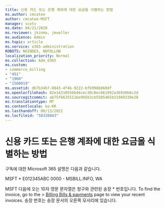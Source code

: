 ```yaml
---
title: 신용 카드 또는 은행 계좌에 대한 요금을 식별하는 방법
ms.author: cmcatee
author: cmcatee-MSFT
manager: scotv
ms.date: 04/21/2020
ms.reviewer: jkinma, jmueller
ms.audience: Admin
ms.topic: article
ms.service: o365-administration
ROBOTS: NOINDEX, NOFOLLOW
localization_priority: Normal
ms.collection: Adm_O365
ms.custom:
- commerce_billing
- "451"
- "1960"
- "1500019"
ms.assetid: db7b34b7-0843-4f4b-9222-bfb998b860df
ms.openlocfilehash: 82e14310556b46cec30c8ec861992a36930b6c2d
ms.sourcegitcommit: ab75f66355116e995b3cb5505465b31989339e28
ms.translationtype: MT
ms.contentlocale: ko-KR
ms.lasthandoff: 08/13/2021
ms.locfileid: "58320843"
---
```

# <a name="how-to-identify-a-charge-on-your-credit-card-or-bank-statement"></a>신용 카드 또는 은행 계좌에 대한 요금을 식별하는 방법

구독에 대한 Microsoft 365 설명은 다음과 같습니다.
  
MSFT \* E012345ABC 0000 - MSBILL.INFO, WA
  
MSFT 다음에 오는 10자 영문 문자열은 청구와 관련된 송장 \* 번호입니다. To find the invoice,  go to the \> [Billing Bills & payments](https://go.microsoft.com/fwlink/p/?linkid=848039) page to view your recent invoices. 송장 번호는 송장 문서의 오른쪽 모서리에 있습니다.